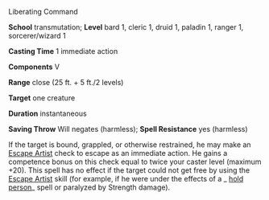 Liberating Command

**School** transmutation; **Level** bard 1, cleric 1, druid 1, paladin 1, ranger 1, sorcerer/wizard 1

**Casting Time** 1 immediate action

**Components** V

**Range** close (25 ft. + 5 ft./2 levels)

**Target** one creature

**Duration** instantaneous

**Saving Throw** Will negates (harmless); **Spell Resistance** yes (harmless)

If the target is bound, grappled, or otherwise restrained, he may make an [Escape Artist](skills/escapeArtist.md#_escape-artist) check to escape as an immediate action. He gains a competence bonus on this check equal to twice your caster level (maximum +20). This spell has no effect if the target could not get free by using the [Escape Artist](skills/escapeArtist.md#_escape-artist) skill (for example, if he were under the effects of a _ [hold person](spells/holdPerson.md#_hold-person)_ spell or paralyzed by Strength damage).

